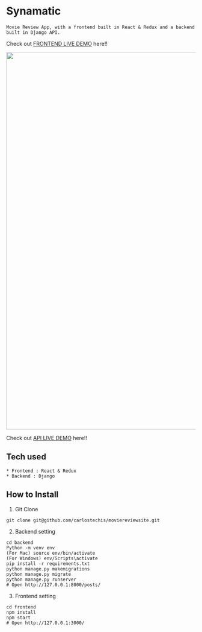 # Synamatic
```
Movie Review App, with a frontend built in React & Redux and a backend built in Django API.
```
Check out [FRONTEND LIVE DEMO](https://frontend-synamatic.herokuapp.com/) here!!

<img src="https://github.com/Zubair2002/synamatic/blob/master/frontend/public/symantic%20front.png" width= "1500" height="1000" />
                                                                                                                              
Check out [API LIVE DEMO](https://backend-synamatic.herokuapp.com/) here!!
## Tech used
```
* Frontend : React & Redux
* Backend : Django
```
## How to Install
1. Git Clone
```
git clone git@github.com/carlostechis/moviereviewsite.git
```
2. Backend setting
```
cd backend
Python -m venv env
(For Mac) source env/bin/activate
(For Windows) env/Scripts\activate
pip install -r requirements.txt
python manage.py makemigrations
python manage.py migrate
python manage.py runserver
# Open http://127.0.0.1:8000/posts/
```
3. Frontend setting
```
cd frontend
npm install
npm start
# Open http://127.0.0.1:3000/
```

